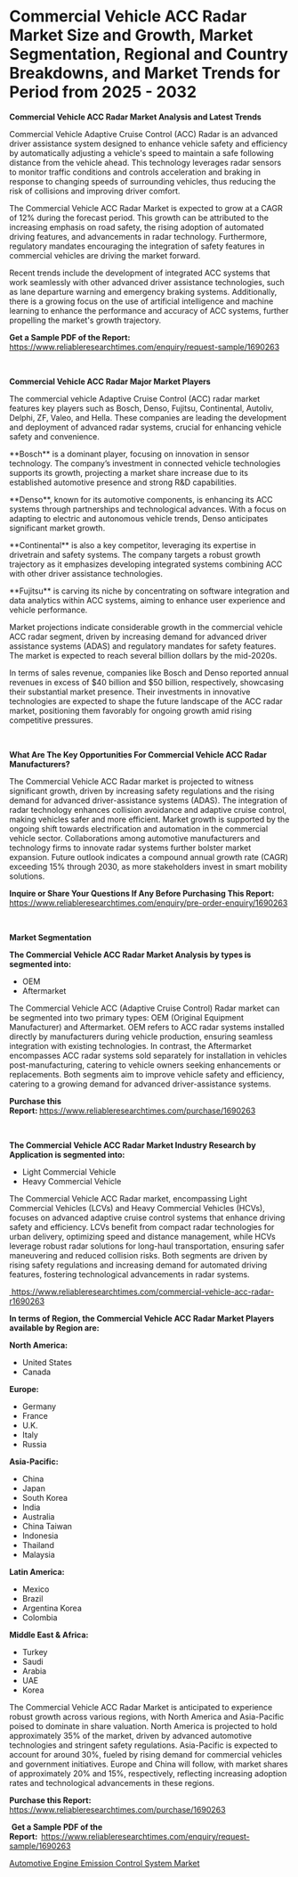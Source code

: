 <p><h1>Commercial Vehicle ACC Radar Market Size and Growth, Market Segmentation, Regional and Country Breakdowns, and Market Trends for Period from 2025 -  2032</h1></p><p><strong>Commercial Vehicle ACC Radar Market Analysis and Latest Trends</strong></p>
<p><p>Commercial Vehicle Adaptive Cruise Control (ACC) Radar is an advanced driver assistance system designed to enhance vehicle safety and efficiency by automatically adjusting a vehicle's speed to maintain a safe following distance from the vehicle ahead. This technology leverages radar sensors to monitor traffic conditions and controls acceleration and braking in response to changing speeds of surrounding vehicles, thus reducing the risk of collisions and improving driver comfort.</p><p>The Commercial Vehicle ACC Radar Market is expected to grow at a CAGR of 12% during the forecast period. This growth can be attributed to the increasing emphasis on road safety, the rising adoption of automated driving features, and advancements in radar technology. Furthermore, regulatory mandates encouraging the integration of safety features in commercial vehicles are driving the market forward. </p><p>Recent trends include the development of integrated ACC systems that work seamlessly with other advanced driver assistance technologies, such as lane departure warning and emergency braking systems. Additionally, there is a growing focus on the use of artificial intelligence and machine learning to enhance the performance and accuracy of ACC systems, further propelling the market's growth trajectory.</p></p>
<p><strong>Get a Sample PDF of the Report:&nbsp;</strong> <a href="https://www.reliableresearchtimes.com/enquiry/request-sample/1690263?utm_campaign=2273&utm_medium=2&utm_source=Github&utm_content=ia&utm_term=26032025&utm_id=commercial-vehicle-acc-radar">https://www.reliableresearchtimes.com/enquiry/request-sample/1690263</a></p>
<p>&nbsp;</p>
<p><strong>Commercial Vehicle ACC Radar Major Market Players</strong></p>
<p><p>The commercial vehicle Adaptive Cruise Control (ACC) radar market features key players such as Bosch, Denso, Fujitsu, Continental, Autoliv, Delphi, ZF, Valeo, and Hella. These companies are leading the development and deployment of advanced radar systems, crucial for enhancing vehicle safety and convenience.</p><p>**Bosch** is a dominant player, focusing on innovation in sensor technology. The company’s investment in connected vehicle technologies supports its growth, projecting a market share increase due to its established automotive presence and strong R&D capabilities.</p><p>**Denso**, known for its automotive components, is enhancing its ACC systems through partnerships and technological advances. With a focus on adapting to electric and autonomous vehicle trends, Denso anticipates significant market growth.</p><p>**Continental** is also a key competitor, leveraging its expertise in drivetrain and safety systems. The company targets a robust growth trajectory as it emphasizes developing integrated systems combining ACC with other driver assistance technologies.</p><p>**Fujitsu** is carving its niche by concentrating on software integration and data analytics within ACC systems, aiming to enhance user experience and vehicle performance.</p><p>Market projections indicate considerable growth in the commercial vehicle ACC radar segment, driven by increasing demand for advanced driver assistance systems (ADAS) and regulatory mandates for safety features. The market is expected to reach several billion dollars by the mid-2020s.</p><p>In terms of sales revenue, companies like Bosch and Denso reported annual revenues in excess of $40 billion and $50 billion, respectively, showcasing their substantial market presence. Their investments in innovative technologies are expected to shape the future landscape of the ACC radar market, positioning them favorably for ongoing growth amid rising competitive pressures.</p></p>
<p>&nbsp;</p>
<p><strong>What Are The Key Opportunities For Commercial Vehicle ACC Radar Manufacturers?</strong></p>
<p><p>The Commercial Vehicle ACC Radar market is projected to witness significant growth, driven by increasing safety regulations and the rising demand for advanced driver-assistance systems (ADAS). The integration of radar technology enhances collision avoidance and adaptive cruise control, making vehicles safer and more efficient. Market growth is supported by the ongoing shift towards electrification and automation in the commercial vehicle sector. Collaborations among automotive manufacturers and technology firms to innovate radar systems further bolster market expansion. Future outlook indicates a compound annual growth rate (CAGR) exceeding 15% through 2030, as more stakeholders invest in smart mobility solutions.</p></p>
<p><strong>Inquire or Share Your Questions If Any Before Purchasing This Report:</strong> <a href="https://www.reliableresearchtimes.com/enquiry/pre-order-enquiry/1690263?utm_campaign=2273&utm_medium=2&utm_source=Github&utm_content=ia&utm_term=26032025&utm_id=commercial-vehicle-acc-radar">https://www.reliableresearchtimes.com/enquiry/pre-order-enquiry/1690263</a></p>
<p>&nbsp;</p>
<p><strong>Market Segmentation</strong></p>
<p><strong>The Commercial Vehicle ACC Radar Market Analysis by types is segmented into:</strong></p>
<p><ul><li>OEM</li><li>Aftermarket</li></ul></p>
<p><p>The Commercial Vehicle ACC (Adaptive Cruise Control) Radar market can be segmented into two primary types: OEM (Original Equipment Manufacturer) and Aftermarket. OEM refers to ACC radar systems installed directly by manufacturers during vehicle production, ensuring seamless integration with existing technologies. In contrast, the Aftermarket encompasses ACC radar systems sold separately for installation in vehicles post-manufacturing, catering to vehicle owners seeking enhancements or replacements. Both segments aim to improve vehicle safety and efficiency, catering to a growing demand for advanced driver-assistance systems.</p></p>
<p><strong>Purchase this Report:&nbsp;</strong><a href="https://www.reliableresearchtimes.com/purchase/1690263?utm_campaign=2273&utm_medium=2&utm_source=Github&utm_content=ia&utm_term=26032025&utm_id=commercial-vehicle-acc-radar">https://www.reliableresearchtimes.com/purchase/1690263</a></p>
<p>&nbsp;</p>
<p><strong>The Commercial Vehicle ACC Radar Market Industry Research by Application is segmented into:</strong></p>
<p><ul><li>Light Commercial Vehicle</li><li>Heavy Commercial Vehicle</li></ul></p>
<p><p>The Commercial Vehicle ACC Radar market, encompassing Light Commercial Vehicles (LCVs) and Heavy Commercial Vehicles (HCVs), focuses on advanced adaptive cruise control systems that enhance driving safety and efficiency. LCVs benefit from compact radar technologies for urban delivery, optimizing speed and distance management, while HCVs leverage robust radar solutions for long-haul transportation, ensuring safer maneuvering and reduced collision risks. Both segments are driven by rising safety regulations and increasing demand for automated driving features, fostering technological advancements in radar systems.</p></p>
<p><a href="https://www.reliableresearchtimes.com/commercial-vehicle-acc-radar-r1690263?utm_campaign=2273&utm_medium=2&utm_source=Github&utm_content=ia&utm_term=26032025&utm_id=commercial-vehicle-acc-radar">&nbsp;https://www.reliableresearchtimes.com/commercial-vehicle-acc-radar-r1690263</a></p>
<p><strong>In terms of Region, the Commercial Vehicle ACC Radar Market Players available by Region are:</strong></p>
<p>
    <p> <strong> North America: </strong>
        <ul>
            <li>United States</li>
            <li>Canada</li>
        </ul>
        </p> 
    <p> <strong> Europe: </strong>
        <ul>
            <li>Germany</li>
            <li>France</li>
            <li>U.K.</li>
            <li>Italy</li>
            <li>Russia</li>
        </ul>
        </p> 
    <p> <strong> Asia-Pacific: </strong>
        <ul>
            <li>China</li>
            <li>Japan</li>
            <li>South Korea</li>
            <li>India</li>
            <li>Australia</li>
            <li>China Taiwan</li>
            <li>Indonesia</li>
            <li>Thailand</li>
            <li>Malaysia</li>
        </ul>
        </p> 
    <p> <strong> Latin America: </strong>
        <ul>
            <li>Mexico</li>
            <li>Brazil</li>
            <li>Argentina Korea</li>
            <li>Colombia</li>
        </ul>
        </p> 
    <p> <strong> Middle East & Africa: </strong>
        <ul>
            <li>Turkey</li>
            <li>Saudi</li>
            <li>Arabia</li>
            <li>UAE</li>
            <li>Korea</li>
        </ul>
    </p>
    </p>
<p><p>The Commercial Vehicle ACC Radar Market is anticipated to experience robust growth across various regions, with North America and Asia-Pacific poised to dominate in share valuation. North America is projected to hold approximately 35% of the market, driven by advanced automotive technologies and stringent safety regulations. Asia-Pacific is expected to account for around 30%, fueled by rising demand for commercial vehicles and government initiatives. Europe and China will follow, with market shares of approximately 20% and 15%, respectively, reflecting increasing adoption rates and technological advancements in these regions.</p></p>
<p><strong>Purchase this Report: </strong><a href="https://www.reliableresearchtimes.com/purchase/1690263?utm_campaign=2273&utm_medium=2&utm_source=Github&utm_content=ia&utm_term=26032025&utm_id=commercial-vehicle-acc-radar">https://www.reliableresearchtimes.com/purchase/1690263</a></p>
<p>&nbsp;<strong>Get a Sample PDF of the Report:&nbsp;&nbsp;</strong><a href="https://www.reliableresearchtimes.com/enquiry/request-sample/1690263?utm_campaign=2273&utm_medium=2&utm_source=Github&utm_content=ia&utm_term=26032025&utm_id=commercial-vehicle-acc-radar">https://www.reliableresearchtimes.com/enquiry/request-sample/1690263</a></p>
<p><strong></strong></p>
<p><p><a href="https://github.com/tambraunrue691969/Market-Research-Report-List-1/blob/main/automotive-engine-emission-control-system-market.md?utm_campaign=2273&utm_medium=2&utm_source=Github&utm_content=ia&utm_term=26032025&utm_id=commercial-vehicle-acc-radar">Automotive Engine Emission Control System Market</a></p></p>